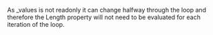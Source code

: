 ﻿As _values is not readonly it can change halfway through the loop and therefore the Length property will not need to be evaluated for each iteration of the loop.